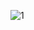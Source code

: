 ![1](https://github.com/cyber-robot1/Mastering-4-critical-SKILLS-using-CPP-17-course/assets/76911827/c2a41a62-d87b-4f24-821f-208842c4b3b6)
